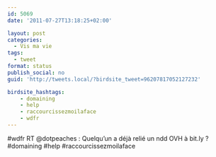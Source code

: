 ```yaml
---
id: 5069
date: '2011-07-27T13:18:25+02:00'

layout: post
categories:
  - Vis ma vie
tags:
  - tweet
format: status
publish_social: no
guid: 'http://tweets.local/?birdsite_tweet=96207817052127232'

birdsite_hashtags:
    - domaining
    - help
    - raccourcissezmoilaface
    - wdfr
---
```


\#wdfr RT @dotpeaches : Quelqu’un a déjà relié un ndd OVH à bit.ly ? #domaining #help #raccourcissezmoilaface